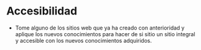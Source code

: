 # Accesibilidad
* Tome alguno de los sitios web que ya ha creado con anterioridad y aplique los nuevos conocimientos para hacer de si sitio un sitio integral y accesible con los nuevos conocimientos adquiridos.
